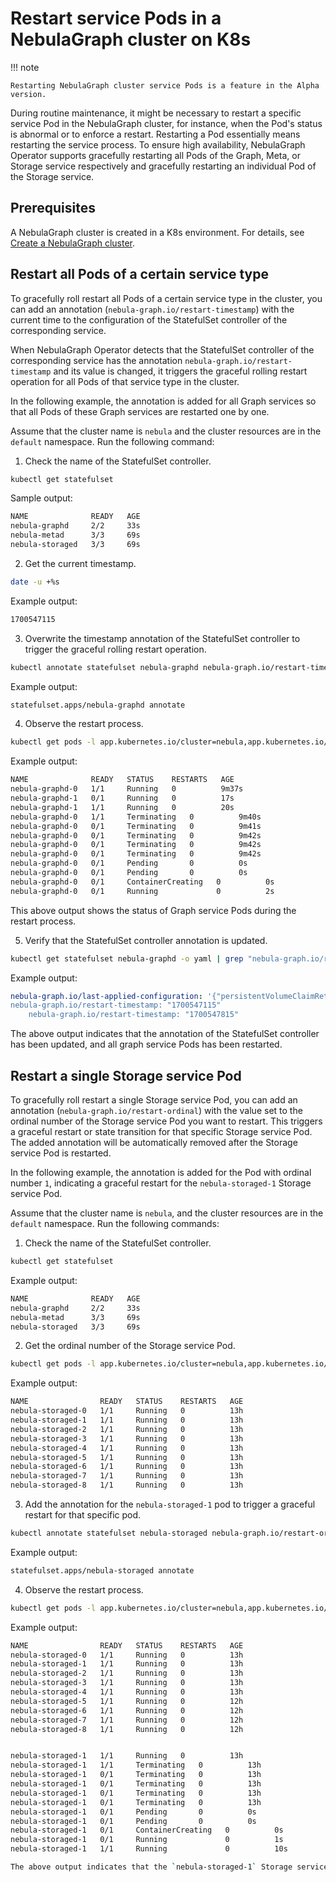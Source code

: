 # Restart service Pods in a NebulaGraph cluster on K8s

!!! note

    Restarting NebulaGraph cluster service Pods is a feature in the Alpha version.

During routine maintenance, it might be necessary to restart a specific service Pod in the NebulaGraph cluster, for instance, when the Pod's status is abnormal or to enforce a restart. Restarting a Pod essentially means restarting the service process. To ensure high availability, NebulaGraph Operator supports gracefully restarting all Pods of the Graph, Meta, or Storage service respectively and gracefully restarting an individual Pod of the Storage service.

## Prerequisites

A NebulaGraph cluster is created in a K8s environment. For details, see [Create a NebulaGraph cluster](../4.1.installation/4.1.1.cluster-install.md).

## Restart all Pods of a certain service type

To gracefully roll restart all Pods of a certain service type in the cluster, you can add an annotation (`nebula-graph.io/restart-timestamp`) with the current time to the configuration of the StatefulSet controller of the corresponding service.

When NebulaGraph Operator detects that the StatefulSet controller of the corresponding service has the annotation `nebula-graph.io/restart-timestamp` and its value is changed, it triggers the graceful rolling restart operation for all Pods of that service type in the cluster.

In the following example, the annotation is added for all Graph services so that all Pods of these Graph services are restarted one by one.

Assume that the cluster name is `nebula` and the cluster resources are in the `default` namespace. Run the following command:

1. Check the name of the StatefulSet controller.

  ```bash
  kubectl get statefulset 
  ```

  Sample output:

  ```bash
  NAME              READY   AGE
  nebula-graphd     2/2     33s
  nebula-metad      3/3     69s
  nebula-storaged   3/3     69s
  ```

2. Get the current timestamp.

  ```bash
  date -u +%s
  ```

  Example output:

  ```bash
  1700547115
  ```

3. Overwrite the timestamp annotation of the StatefulSet controller to trigger the graceful rolling restart operation.

  ```bash
  kubectl annotate statefulset nebula-graphd nebula-graph.io/restart-timestamp="1700547115" --overwrite
  ```

  Example output:

  ```bash
  statefulset.apps/nebula-graphd annotate
  ```

4. Observe the restart process.

  ```bash
  kubectl get pods -l app.kubernetes.io/cluster=nebula,app.kubernetes.io/component=graphd -w
  ```
  
  Example output:

  ```bash
  NAME              READY   STATUS    RESTARTS   AGE
  nebula-graphd-0   1/1     Running   0          9m37s
  nebula-graphd-1   0/1     Running   0          17s
  nebula-graphd-1   1/1     Running   0          20s
  nebula-graphd-0   1/1     Terminating   0          9m40s
  nebula-graphd-0   0/1     Terminating   0          9m41s
  nebula-graphd-0   0/1     Terminating   0          9m42s
  nebula-graphd-0   0/1     Terminating   0          9m42s
  nebula-graphd-0   0/1     Terminating   0          9m42s
  nebula-graphd-0   0/1     Pending       0          0s
  nebula-graphd-0   0/1     Pending       0          0s
  nebula-graphd-0   0/1     ContainerCreating   0          0s
  nebula-graphd-0   0/1     Running             0          2s
  ```

  This above output shows the status of Graph service Pods during the restart process.

5. Verify that the StatefulSet controller annotation is updated.

  ```bash
  kubectl get statefulset nebula-graphd -o yaml | grep "nebula-graph.io/restart-timestamp"

  ```

  Example output:

  ```yaml
  nebula-graph.io/last-applied-configuration: '{"persistentVolumeClaimRetentionPolicy":{"whenDeleted":"Retain","whenScaled":"Retain"},"podManagementPolicy":"Parallel","replicas":2,"revisionHistoryLimit":10,"selector":{"matchLabels":{"app.kubernetes.io/cluster":"nebula","app.kubernetes.io/component":"graphd","app.kubernetes.io/managed-by":"nebula-operator","app.kubernetes.io/name":"nebula-graph"}},"serviceName":"nebula-graphd-headless","template":{"metadata":{"annotations":{"nebula-graph.io/cm-hash":"7c55c0e5ac74e85f","nebula-graph.io/restart-timestamp":"1700547815"},"creationTimestamp":null,"labels":{"app.kubernetes.io/cluster":"nebula","app.kubernetes.io/component":"graphd","app.kubernetes.io/managed-by":"nebula-operator","app.kubernetes.io/name":"nebula-graph"}},"spec":{"containers":[{"command":["/bin/sh","-ecx","exec
  nebula-graph.io/restart-timestamp: "1700547115"
      nebula-graph.io/restart-timestamp: "1700547815" 
  ```

The above output indicates that the annotation of the StatefulSet controller has been updated, and all graph service Pods has been restarted.


## Restart a single Storage service Pod

To gracefully roll restart a single Storage service Pod, you can add an annotation (`nebula-graph.io/restart-ordinal`) with the value set to the ordinal number of the Storage service Pod you want to restart. This triggers a graceful restart or state transition for that specific Storage service Pod. The added annotation will be automatically removed after the Storage service Pod is restarted.

In the following example, the annotation is added for the Pod with ordinal number `1`, indicating a graceful restart for the `nebula-storaged-1` Storage service Pod.

Assume that the cluster name is `nebula`, and the cluster resources are in the `default` namespace. Run the following commands:

1. Check the name of the StatefulSet controller.

  ```bash
  kubectl get statefulset 
  ```

  Example output:

  ```bash
  NAME              READY   AGE
  nebula-graphd     2/2     33s
  nebula-metad      3/3     69s
  nebula-storaged   3/3     69s
  ```

2. Get the ordinal number of the Storage service Pod.

  ```bash
  kubectl get pods -l app.kubernetes.io/cluster=nebula,app.kubernetes.io/component=storaged
  ```

  Example output:

  ```bash
  NAME                READY   STATUS    RESTARTS   AGE
  nebula-storaged-0   1/1     Running   0          13h
  nebula-storaged-1   1/1     Running   0          13h
  nebula-storaged-2   1/1     Running   0          13h
  nebula-storaged-3   1/1     Running   0          13h
  nebula-storaged-4   1/1     Running   0          13h
  nebula-storaged-5   1/1     Running   0          13h
  nebula-storaged-6   1/1     Running   0          13h
  nebula-storaged-7   1/1     Running   0          13h
  nebula-storaged-8   1/1     Running   0          13h
  ```

3. Add the annotation for the `nebula-storaged-1` pod to trigger a graceful restart for that specific pod.

  ```bash
  kubectl annotate statefulset nebula-storaged nebula-graph.io/restart-ordinal="1" 
  ```

  Example output:

  ```bash
  statefulset.apps/nebula-storaged annotate
  ```

4. Observe the restart process.

  ```bash
  kubectl get pods -l app.kubernetes.io/cluster=nebula,app.kubernetes.io/component=storaged -w
  ```

  Example output:

  ```bash
  NAME                READY   STATUS    RESTARTS   AGE
  nebula-storaged-0   1/1     Running   0          13h
  nebula-storaged-1   1/1     Running   0          13h
  nebula-storaged-2   1/1     Running   0          13h
  nebula-storaged-3   1/1     Running   0          13h
  nebula-storaged-4   1/1     Running   0          13h
  nebula-storaged-5   1/1     Running   0          12h
  nebula-storaged-6   1/1     Running   0          12h
  nebula-storaged-7   1/1     Running   0          12h
  nebula-storaged-8   1/1     Running   0          12h
  
  
  nebula-storaged-1   1/1     Running   0          13h
  nebula-storaged-1   1/1     Terminating   0          13h
  nebula-storaged-1   0/1     Terminating   0          13h
  nebula-storaged-1   0/1     Terminating   0          13h
  nebula-storaged-1   0/1     Terminating   0          13h
  nebula-storaged-1   0/1     Terminating   0          13h
  nebula-storaged-1   0/1     Pending       0          0s
  nebula-storaged-1   0/1     Pending       0          0s
  nebula-storaged-1   0/1     ContainerCreating   0          0s
  nebula-storaged-1   0/1     Running             0          1s
  nebula-storaged-1   1/1     Running             0          10s  

The above output indicates that the `nebula-storaged-1` Storage service Pod has been successfully restarted.

